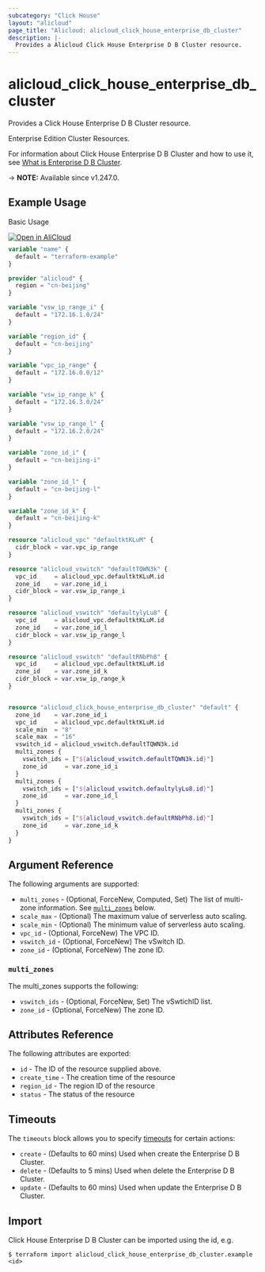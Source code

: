 ```yaml
---
subcategory: "Click House"
layout: "alicloud"
page_title: "Alicloud: alicloud_click_house_enterprise_db_cluster"
description: |-
  Provides a Alicloud Click House Enterprise D B Cluster resource.
---
```


# alicloud_click_house_enterprise_db_cluster

Provides a Click House Enterprise D B Cluster resource.

Enterprise Edition Cluster Resources.

For information about Click House Enterprise D B Cluster and how to use it, see [What is Enterprise D B Cluster](https://next.api.alibabacloud.com/document/clickhouse/2023-05-22/CreateDBInstance).

-> **NOTE:** Available since v1.247.0.

## Example Usage

Basic Usage

<div style="display: block;margin-bottom: 40px;"><div class="oics-button" style="float: right;position: absolute;margin-bottom: 10px;">
  <a href="https://api.aliyun.com/terraform?resource=alicloud_click_house_enterprise_db_cluster&exampleId=8ce07065-3a31-4351-ee77-0e550bbea75663424c64&activeTab=example&spm=docs.r.click_house_enterprise_db_cluster.0.8ce070653a&intl_lang=EN_US" target="_blank">
    <img alt="Open in AliCloud" src="https://img.alicdn.com/imgextra/i1/O1CN01hjjqXv1uYUlY56FyX_!!6000000006049-55-tps-254-36.svg" style="max-height: 44px; max-width: 100%;">
  </a>
</div></div>

```terraform
variable "name" {
  default = "terraform-example"
}

provider "alicloud" {
  region = "cn-beijing"
}

variable "vsw_ip_range_i" {
  default = "172.16.1.0/24"
}

variable "region_id" {
  default = "cn-beijing"
}

variable "vpc_ip_range" {
  default = "172.16.0.0/12"
}

variable "vsw_ip_range_k" {
  default = "172.16.3.0/24"
}

variable "vsw_ip_range_l" {
  default = "172.16.2.0/24"
}

variable "zone_id_i" {
  default = "cn-beijing-i"
}

variable "zone_id_l" {
  default = "cn-beijing-l"
}

variable "zone_id_k" {
  default = "cn-beijing-k"
}

resource "alicloud_vpc" "defaultktKLuM" {
  cidr_block = var.vpc_ip_range
}

resource "alicloud_vswitch" "defaultTQWN3k" {
  vpc_id     = alicloud_vpc.defaultktKLuM.id
  zone_id    = var.zone_id_i
  cidr_block = var.vsw_ip_range_i
}

resource "alicloud_vswitch" "defaultylyLu8" {
  vpc_id     = alicloud_vpc.defaultktKLuM.id
  zone_id    = var.zone_id_l
  cidr_block = var.vsw_ip_range_l
}

resource "alicloud_vswitch" "defaultRNbPh8" {
  vpc_id     = alicloud_vpc.defaultktKLuM.id
  zone_id    = var.zone_id_k
  cidr_block = var.vsw_ip_range_k
}


resource "alicloud_click_house_enterprise_db_cluster" "default" {
  zone_id    = var.zone_id_i
  vpc_id     = alicloud_vpc.defaultktKLuM.id
  scale_min  = "8"
  scale_max  = "16"
  vswitch_id = alicloud_vswitch.defaultTQWN3k.id
  multi_zones {
    vswitch_ids = ["${alicloud_vswitch.defaultTQWN3k.id}"]
    zone_id     = var.zone_id_i
  }
  multi_zones {
    vswitch_ids = ["${alicloud_vswitch.defaultylyLu8.id}"]
    zone_id     = var.zone_id_l
  }
  multi_zones {
    vswitch_ids = ["${alicloud_vswitch.defaultRNbPh8.id}"]
    zone_id     = var.zone_id_k
  }
}
```

## Argument Reference

The following arguments are supported:
* `multi_zones` - (Optional, ForceNew, Computed, Set) The list of multi-zone information. See [`multi_zones`](#multi_zones) below.
* `scale_max` - (Optional) The maximum value of serverless auto scaling.
* `scale_min` - (Optional) The minimum value of serverless auto scaling.
* `vpc_id` - (Optional, ForceNew) The VPC ID.
* `vswitch_id` - (Optional, ForceNew) The vSwitch ID.
* `zone_id` - (Optional, ForceNew) The zone ID.

### `multi_zones`

The multi_zones supports the following:
* `vswitch_ids` - (Optional, ForceNew, Set) The vSwtichID list.
* `zone_id` - (Optional, ForceNew) The zone ID.

## Attributes Reference

The following attributes are exported:
* `id` - The ID of the resource supplied above.
* `create_time` - The creation time of the resource
* `region_id` - The region ID of the resource
* `status` - The status of the resource

## Timeouts

The `timeouts` block allows you to specify [timeouts](https://developer.hashicorp.com/terraform/language/resources/syntax#operation-timeouts) for certain actions:
* `create` - (Defaults to 60 mins) Used when create the Enterprise D B Cluster.
* `delete` - (Defaults to 5 mins) Used when delete the Enterprise D B Cluster.
* `update` - (Defaults to 60 mins) Used when update the Enterprise D B Cluster.

## Import

Click House Enterprise D B Cluster can be imported using the id, e.g.

```shell
$ terraform import alicloud_click_house_enterprise_db_cluster.example <id>
```